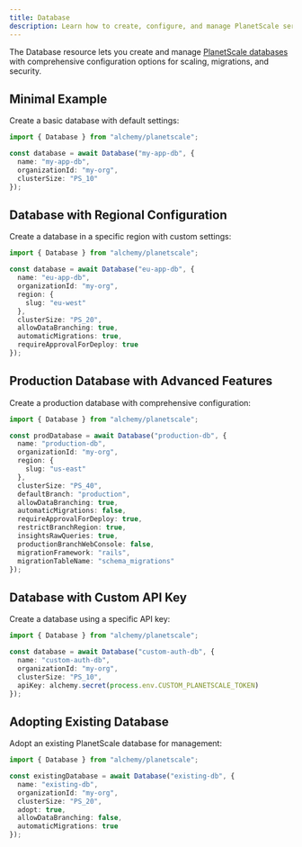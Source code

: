 ```yaml
---
title: Database
description: Learn how to create, configure, and manage PlanetScale serverless MySQL databases using Alchemy.
---
```



The Database resource lets you create and manage [PlanetScale databases](https://planetscale.com/docs/concepts/database) with comprehensive configuration options for scaling, migrations, and security.

## Minimal Example

Create a basic database with default settings:

```ts
import { Database } from "alchemy/planetscale";

const database = await Database("my-app-db", {
  name: "my-app-db",
  organizationId: "my-org",
  clusterSize: "PS_10"
});
```

## Database with Regional Configuration

Create a database in a specific region with custom settings:

```ts
import { Database } from "alchemy/planetscale";

const database = await Database("eu-app-db", {
  name: "eu-app-db",
  organizationId: "my-org",
  region: {
    slug: "eu-west"
  },
  clusterSize: "PS_20",
  allowDataBranching: true,
  automaticMigrations: true,
  requireApprovalForDeploy: true
});
```

## Production Database with Advanced Features

Create a production database with comprehensive configuration:

```ts
import { Database } from "alchemy/planetscale";

const prodDatabase = await Database("production-db", {
  name: "production-db",
  organizationId: "my-org",
  region: {
    slug: "us-east"
  },
  clusterSize: "PS_40",
  defaultBranch: "production",
  allowDataBranching: true,
  automaticMigrations: false,
  requireApprovalForDeploy: true,
  restrictBranchRegion: true,
  insightsRawQueries: true,
  productionBranchWebConsole: false,
  migrationFramework: "rails",
  migrationTableName: "schema_migrations"
});
```

## Database with Custom API Key

Create a database using a specific API key:

```ts
import { Database } from "alchemy/planetscale";

const database = await Database("custom-auth-db", {
  name: "custom-auth-db",
  organizationId: "my-org",
  clusterSize: "PS_10",
  apiKey: alchemy.secret(process.env.CUSTOM_PLANETSCALE_TOKEN)
});
```

## Adopting Existing Database

Adopt an existing PlanetScale database for management:

```ts
import { Database } from "alchemy/planetscale";

const existingDatabase = await Database("existing-db", {
  name: "existing-db",
  organizationId: "my-org",
  clusterSize: "PS_20",
  adopt: true,
  allowDataBranching: false,
  automaticMigrations: true
});
```
